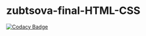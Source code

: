 # zubtsova-final-HTML-CSS

[![Codacy Badge](https://api.codacy.com/project/badge/Grade/1a543904402048fbaa2ea6289783681d)](https://app.codacy.com/gh/WebHeroSchool/zubtsova-final-HTML-CSS?utm_source=github.com&utm_medium=referral&utm_content=WebHeroSchool/zubtsova-final-HTML-CSS&utm_campaign=Badge_Grade_Settings)